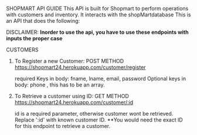 SHOPMART API GUIDE
This API is built for Shopmart to perform operations with customers and inventory.
It interacts with the shopMartdatabase
This is an API that does the following: 

DISCLAIMER: **Inorder to use the api, you have to use these endpoints with inputs the proper case**

CUSTOMERS
1) To Register a new Customer: 
    POST METHOD
    https://shopmart24.herokuapp.com/customer/register

    required Keys in body: fname, lname, email, password
    Optional keys in body: phone , this has to be an array.

2) To Retrieve a customer using ID:
    GET METHOD
    https://shopmart24.herokuapp.com/customer/:id

    id is a required parameter, otherwise customer wont be retrieved.
    Replace ':id' with known customer ID.
    **You would need the exact ID for this endpoint to retrieve a customer.